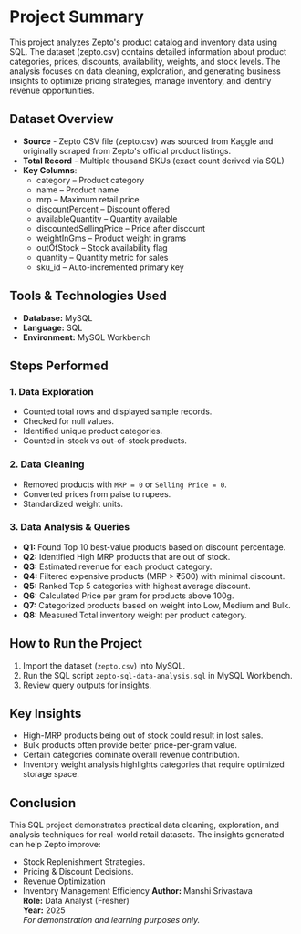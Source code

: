 # Project Summary
This project analyzes Zepto's product catalog and inventory data using SQL. The dataset (zepto.csv) contains detailed information about product categories, prices, discounts, availability, weights, and stock levels. The analysis focuses on data cleaning, exploration, and generating business insights to optimize pricing strategies, manage inventory, and identify revenue opportunities.
## Dataset Overview
- **Source** - Zepto CSV file (zepto.csv) was sourced from Kaggle and originally scraped from Zepto's official product listings.
- **Total Record** - Multiple thousand SKUs (exact count derived via SQL)
- **Key Columns**:
  - category – Product category
  -	name – Product name
  -	mrp – Maximum retail price
  -	discountPercent – Discount offered
  - availableQuantity – Quantity available
  - discountedSellingPrice – Price after discount
  -	weightInGms – Product weight in grams
  -	outOfStock – Stock availability flag
  -	quantity – Quantity metric for sales
  -	sku_id – Auto-incremented primary key
## Tools & Technologies Used
- **Database:** MySQL
- **Language:** SQL
- **Environment:** MySQL Workbench
## Steps Performed
### 1. **Data Exploration**
- Counted total rows and displayed sample records.
- Checked for null values.
- Identified unique product categories.
- Counted in-stock vs out-of-stock products.
### 2. **Data Cleaning**
- Removed products with `MRP = 0` or `Selling Price = 0`.
- Converted prices from paise to rupees.
- Standardized weight units.
### 3. **Data Analysis & Queries**
- **Q1:** Found Top 10 best-value products based on discount percentage.
- **Q2:** Identified High MRP products that are out of stock.
- **Q3:** Estimated revenue for each product category.
- **Q4:** Filtered expensive products (MRP > ₹500) with minimal discount.
- **Q5:** Ranked Top 5 categories with highest average discount.
- **Q6:**  Calculated Price per gram for products above 100g.
- **Q7:** Categorized products based on weight into Low, Medium and Bulk.
- **Q8:** Measured Total inventory weight per product category.
## How to Run the Project
1. Import the dataset (`zepto.csv`) into MySQL.
2. Run the SQL script `zepto-sql-data-analysis.sql` in MySQL Workbench.
3. Review query outputs for insights.
## Key Insights
- High-MRP products being out of stock could result in lost sales.
- Bulk products often provide better price-per-gram value.
- Certain categories dominate overall revenue contribution.
- Inventory weight analysis highlights categories that require optimized storage space.
## Conclusion
This SQL project demonstrates practical data cleaning, exploration, and analysis techniques for real-world retail datasets.
The insights generated can help Zepto improve:
- Stock Replenishment Strategies.
- Pricing & Discount Decisions.
- Revenue Optimization
- Inventory Management Efficiency
**Author:** Manshi Srivastava  
**Role:** Data Analyst (Fresher)   
   **Year:** 2025  
   *For demonstration and learning purposes only.*
























